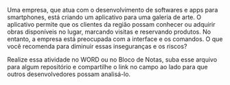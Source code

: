 Uma empresa, que atua com o desenvolvimento de softwares e apps para
smartphones, está criando um aplicativo para uma galeria de arte. O aplicativo 
permite que os clientes da região possam conhecer ou adquirir obras disponíveis 
no lugar, marcando visitas e reservando produtos. No entanto, a empresa está 
preocupada com a interface e os comandos.
O que você recomenda para diminuir essas inseguranças e os riscos?

Realize essa atividade no WORD ou no Bloco de Notas, suba esse arquivo para 
algum repositório e compartilhe o link no campo ao lado para que outros 
desenvolvedores possam analisá-lo.